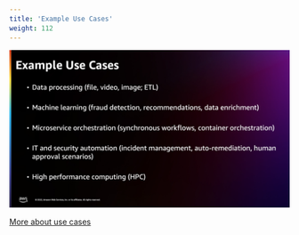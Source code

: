 ```yaml
---
title: 'Example Use Cases'
weight: 112
---
```


![Example Use Cases](/static/img/intro/example-use-cases.png)

[More about use cases](https://docs.aws.amazon.com/step-functions/latest/dg/use-cases.html)

